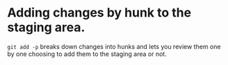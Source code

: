 # Adding changes by hunk to the staging area.

`git add -p` breaks down changes into hunks and lets you review them one by one
choosing to add them to the staging area or not.
